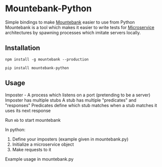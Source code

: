 # Mountebank-Python
Simple bindings to make [Mountebank](http://www.mbtest.org) easier to use from Python
Mountebank is a tool which makes it easier to write tests for [Microservice](http://martinfowler.com/articles/microservices.html) architectures by spawning processes which imitate servers locally.

## Installation
`npm install -g mountebank --production`

`pip install mountebank-python`

## Usage

Imposter - A process which listens on a port (pretending to be a server)
Imposter has multiple stubs
A stub has multiple "predicates" and "responses"
Predicates define which stub matches
when a stub matches it uses its next response

Run `mb` to start mountebank

In python:
  1. Define your imposters (example given in mountebank.py)
  2. Initialize a microservice object
  3. Make requests to it

Example usage in mountebank.py 
